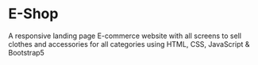 # E-Shop
A responsive landing page E-commerce website with all screens to sell clothes and accessories for all categories using HTML, CSS, JavaScript &amp; Bootstrap5
